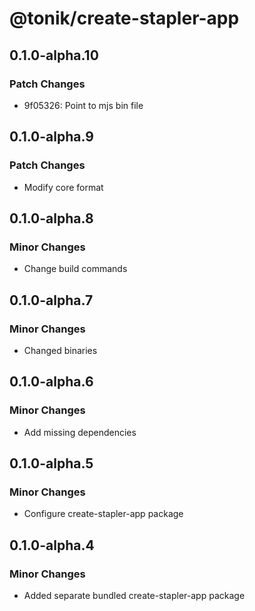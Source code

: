 # @tonik/create-stapler-app

## 0.1.0-alpha.10

### Patch Changes

- 9f05326: Point to mjs bin file

## 0.1.0-alpha.9

### Patch Changes

- Modify core format

## 0.1.0-alpha.8

### Minor Changes

- Change build commands

## 0.1.0-alpha.7

### Minor Changes

- Changed binaries

## 0.1.0-alpha.6

### Minor Changes

- Add missing dependencies

## 0.1.0-alpha.5

### Minor Changes

- Configure create-stapler-app package

## 0.1.0-alpha.4

### Minor Changes

- Added separate bundled create-stapler-app package
